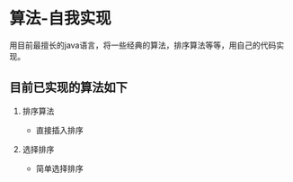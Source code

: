 # 算法-自我实现

用目前最擅长的java语言，将一些经典的算法，排序算法等等，用自己的代码实现。





## 目前已实现的算法如下
1. 排序算法

	- 直接插入排序
	
2. 选择排序

	- 简单选择排序
	
